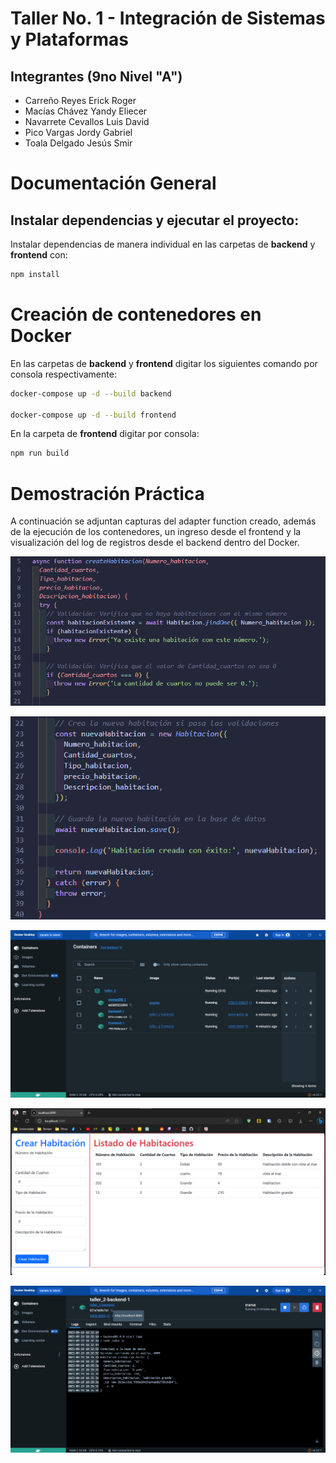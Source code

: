 # Taller No. 1 - Integración de Sistemas y Plataformas
## Integrantes (9no Nivel "A")
- Carreño Reyes Erick Roger
- Macías Chávez Yandy Eliecer
- Navarrete Cevallos Luis David
- Pico Vargas Jordy Gabriel
- Toala Delgado Jesús Smir

# Documentación General

## Instalar dependencias y ejecutar el proyecto:

Instalar dependencias de manera individual en las carpetas de **backend** y **frontend** con:

```bash
npm install
```

# Creación de contenedores en Docker

En las carpetas de **backend** y **frontend** digitar los siguientes comando por consola respectivamente: 

```bash
docker-compose up -d --build backend

docker-compose up -d --build frontend
```

En la carpeta de **frontend** digitar por consola:

```bash
npm run build
```

# Demostración Práctica

A continuación se adjuntan capturas del adapter function creado, además de la ejecución de los contenedores, un ingreso desde el frontend y la visualización del log de registros desde el backend dentro del Docker.

![Adapter function 1](https://github.com/luisdnavarrete22/Integ_SisPlat_9A/blob/main/1er_Parcial/Taller_02/images/adapter_function01.png)


![Adapter function 2](https://github.com/luisdnavarrete22/Integ_SisPlat_9A/blob/main/1er_Parcial/Taller_02/images/adapter_function02.png)


![Contenedores](https://github.com/luisdnavarrete22/Integ_SisPlat_9A/blob/main/1er_Parcial/Taller_02/images/container.png)


![Frontend](https://github.com/luisdnavarrete22/Integ_SisPlat_9A/blob/main/1er_Parcial/Taller_02/images/frontend_ln.png)


![Backend en docker](https://github.com/luisdnavarrete22/Integ_SisPlat_9A/blob/main/1er_Parcial/Taller_02/images/backend_docker.png)
